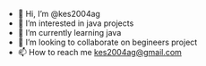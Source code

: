 - 👋 Hi, I’m @kes2004ag
- 👀 I’m interested in java projects
- 🌱 I’m currently learning java
- 💞️ I’m looking to collaborate on begineers project 
- 📫 How to reach me kes2004ag@gmail.com

<!---
kes2004ag/kes2004ag is a ✨ special ✨ repository because its `README.md` (this file) appears on your GitHub profile.
You can click the Preview link to take a look at your changes.
--->
